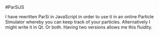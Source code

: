 #ParSiJS

I have rewritten ParSi in JavaScript in order to use it in an online Particle Simulator whereby you can keep track of your particles. Alternatively I might write it in Qt. Or both. Having two versions allows me this fluidity.